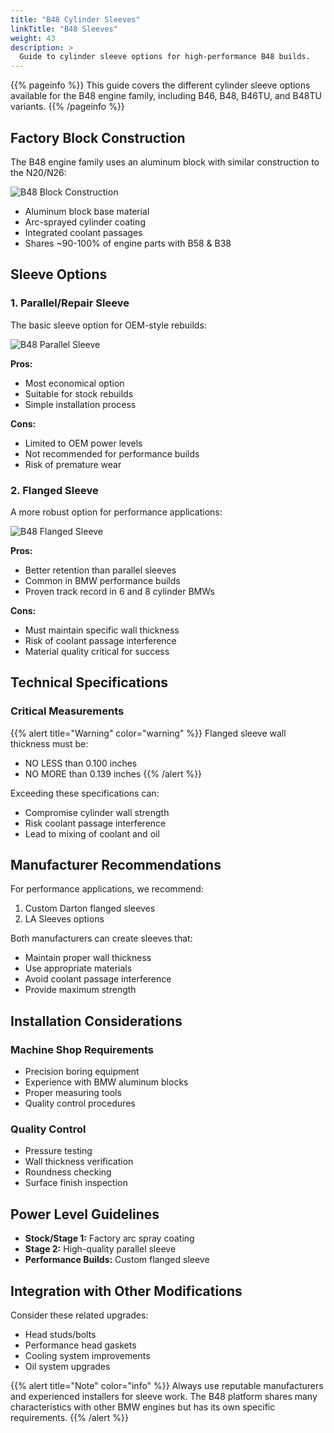 ```yaml
---
title: "B48 Cylinder Sleeves"
linkTitle: "B48 Sleeves"
weight: 43
description: >
  Guide to cylinder sleeve options for high-performance B48 builds.
---
```


{{% pageinfo %}}
This guide covers the different cylinder sleeve options available for the B48 engine family, including B46, B48, B46TU, and B48TU variants.
{{% /pageinfo %}}

## Factory Block Construction

The B48 engine family uses an aluminum block with similar construction to the N20/N26:

![B48 Block Construction](/images/engine-mods/b48/factory-block.png)

- Aluminum block base material
- Arc-sprayed cylinder coating
- Integrated coolant passages
- Shares ~90-100% of engine parts with B58 & B38

## Sleeve Options

### 1. Parallel/Repair Sleeve

The basic sleeve option for OEM-style rebuilds:

![B48 Parallel Sleeve](/images/engine-mods/b48/parallel-sleeve.png)

**Pros:**
- Most economical option
- Suitable for stock rebuilds
- Simple installation process

**Cons:**
- Limited to OEM power levels
- Not recommended for performance builds
- Risk of premature wear

### 2. Flanged Sleeve

A more robust option for performance applications:

![B48 Flanged Sleeve](/images/engine-mods/b48/flanged-sleeve.png)

**Pros:**
- Better retention than parallel sleeves
- Common in BMW performance builds
- Proven track record in 6 and 8 cylinder BMWs

**Cons:**
- Must maintain specific wall thickness
- Risk of coolant passage interference
- Material quality critical for success

## Technical Specifications

### Critical Measurements

{{% alert title="Warning" color="warning" %}}
Flanged sleeve wall thickness must be:
- NO LESS than 0.100 inches
- NO MORE than 0.139 inches
{{% /alert %}}

Exceeding these specifications can:
- Compromise cylinder wall strength
- Risk coolant passage interference
- Lead to mixing of coolant and oil

## Manufacturer Recommendations

For performance applications, we recommend:
1. Custom Darton flanged sleeves
2. LA Sleeves options

Both manufacturers can create sleeves that:
- Maintain proper wall thickness
- Use appropriate materials
- Avoid coolant passage interference
- Provide maximum strength

## Installation Considerations

### Machine Shop Requirements
- Precision boring equipment
- Experience with BMW aluminum blocks
- Proper measuring tools
- Quality control procedures

### Quality Control
- Pressure testing
- Wall thickness verification
- Roundness checking
- Surface finish inspection

## Power Level Guidelines

- **Stock/Stage 1:** Factory arc spray coating
- **Stage 2:** High-quality parallel sleeve
- **Performance Builds:** Custom flanged sleeve

## Integration with Other Modifications

Consider these related upgrades:
- Head studs/bolts
- Performance head gaskets
- Cooling system improvements
- Oil system upgrades

{{% alert title="Note" color="info" %}}
Always use reputable manufacturers and experienced installers for sleeve work. The B48 platform shares many characteristics with other BMW engines but has its own specific requirements.
{{% /alert %}} 